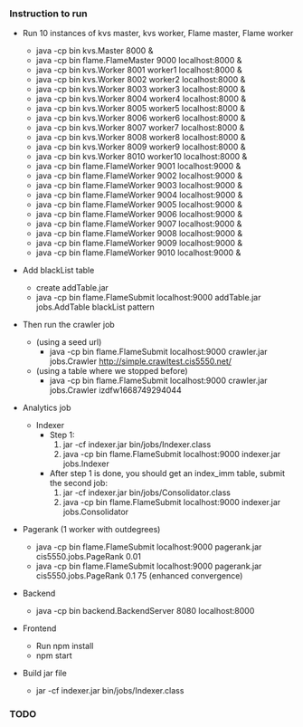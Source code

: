 ### Instruction to run

- Run 10 instances of kvs master, kvs worker, Flame master, Flame worker
  - java -cp bin kvs.Master 8000 & 
  - java -cp bin flame.FlameMaster 9000 localhost:8000 & 
  - java -cp bin kvs.Worker 8001 worker1 localhost:8000 & 
  - java -cp bin kvs.Worker 8002 worker2 localhost:8000 &
  - java -cp bin kvs.Worker 8003 worker3 localhost:8000 &
  - java -cp bin kvs.Worker 8004 worker4 localhost:8000 &
  - java -cp bin kvs.Worker 8005 worker5 localhost:8000 &
  - java -cp bin kvs.Worker 8006 worker6 localhost:8000 & 
  - java -cp bin kvs.Worker 8007 worker7 localhost:8000 &
  - java -cp bin kvs.Worker 8008 worker8 localhost:8000 &
  - java -cp bin kvs.Worker 8009 worker9 localhost:8000 &
  - java -cp bin kvs.Worker 8010 worker10 localhost:8000 &
  - java -cp bin flame.FlameWorker 9001 localhost:9000 &
  - java -cp bin flame.FlameWorker 9002 localhost:9000 &
  - java -cp bin flame.FlameWorker 9003 localhost:9000 &
  - java -cp bin flame.FlameWorker 9004 localhost:9000 &
  - java -cp bin flame.FlameWorker 9005 localhost:9000 &
  - java -cp bin flame.FlameWorker 9006 localhost:9000 &
  - java -cp bin flame.FlameWorker 9007 localhost:9000 &
  - java -cp bin flame.FlameWorker 9008 localhost:9000 &
  - java -cp bin flame.FlameWorker 9009 localhost:9000 &
  - java -cp bin flame.FlameWorker 9010 localhost:9000 &
  
- Add blackList table
  - create addTable.jar
  - java -cp bin flame.FlameSubmit localhost:9000 addTable.jar jobs.AddTable blackList pattern
  
- Then run the crawler job
  - (using a seed url)
    - java -cp bin flame.FlameSubmit localhost:9000 crawler.jar jobs.Crawler http://simple.crawltest.cis5550.net/
  - (using a table where we stopped before)
    - java -cp bin flame.FlameSubmit localhost:9000 crawler.jar jobs.Crawler izdfw1668749294044
    
- Analytics job
  - Indexer
    - Step 1:
      1. jar -cf indexer.jar bin/jobs/Indexer.class
      2. java -cp bin flame.FlameSubmit localhost:9000 indexer.jar jobs.Indexer
    - After step 1 is done, you should get an index_imm table, submit the second job:
      1. jar -cf indexer.jar bin/jobs/Consolidator.class
      2. java -cp bin flame.FlameSubmit localhost:9000 indexer.jar jobs.Consolidator
    
- Pagerank (1 worker with outdegrees)
    - java -cp bin flame.FlameSubmit localhost:9000 pagerank.jar cis5550.jobs.PageRank 0.01
    - java -cp bin flame.FlameSubmit localhost:9000 pagerank.jar cis5550.jobs.PageRank 0.1 75 (enhanced convergence)
    
- Backend 
  - java -cp bin backend.BackendServer 8080 localhost:8000
  
- Frontend
  - Run npm install 
  - npm start

- Build jar file
  - jar -cf indexer.jar bin/jobs/Indexer.class

### TODO
